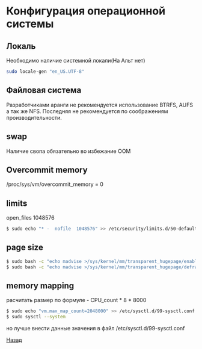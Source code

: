 # Конфигурация операционной системы

## Локаль
 
 Необходимо наличие системной локали(На Альт нет)
 ```bash
 sudo locale-gen "en_US.UTF-8"
 ```

## Файловая система

Разработчиками аранги не рекомендуется использование BTRFS, AUFS а так же NFS. Последняя не рекомендуется по соображениям производительности.

## swap

Наличие свопа обязательно во избежание OOM

## Overcommit memory

/proc/sys/vm/overcommit_memory = 0

## limits

open_files 1048576

```bash
$ sudo echo "* -  nofile  1048576" >> /etc/security/limits.d/50-defaults.conf
```

## page size

```bash
$ sudo bash -c "echo madvise >/sys/kernel/mm/transparent_hugepage/enabled"
$ sudo bash -c "echo madvise >/sys/kernel/mm/transparent_hugepage/defrag"
```

## memory mapping

расчитать размер по формуле - CPU_count * 8 * 8000

```bash
$ sudo echo "vm.max_map_count=2048000" >> /etc/sysctl.d/99-sysctl.conf
$ sudo sysctl --system
```

но лучше внести данные значения в файл /etc/sysctl.d/99-sysctl.conf


[Назад](README.md)